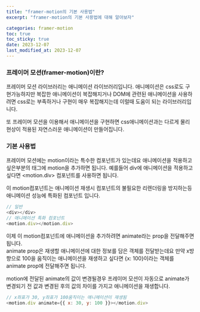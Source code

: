 ```yaml
---
title: "framer-motion의 기본 사용법"
excerpt: "framer-motion의 기본 사용법에 대해 알아보자"

categories: framer-motion
toc: true
toc_sticky: true
date: 2023-12-07
last_modified_at: 2023-12-07
---
```


### 프레이머 모션(framer-motion)이란?

프레이머 모션 라이브러리는 애니메이션 라이브러리입니다. 애니메이션은 css로도 구현가능하지만 복잡한 애니메이션이 복잡해지거나 DOM에 관련된 애니메이션을 사용하려면 css로는 부족하거나 구현이 매우 복잡해지는데 이럴때 도움이 되는 라이브러리입니다.

또 프레이머 모션을 이용해서 애니메이션을 구현하면 css애니메이션과는 다르게 물리현상이 적용된 자연스러운 애니메이션이 만들어집니다.

<!-- TODO: 애니메이션 샘플 가져오기 -->

### 기본 사용법

프레이머 모션에는 motion이라는 특수한 컴포넌트가 있는데요 애니메이션을 적용하고 싶은부분의 태그에 motion을 추가하면 됩니다. 예를들어 div에 애니메이션을 적용하고 싶다면 <motion.div> 컴포넌트를 사용하면 됩니다.

이 motion컴포넌트는 애니메이션 재생시 컴포넌트의 불필요한 리렌더링을 방지하는등 애니메이션 성능에 특화된 컴포넌트 입니다.

```js
// 일반
<div></div>
// 애니메이션 특화 컴포넌트
<motion.div></motion.div>
```

이제 이 motion컴포넌트에 애니메이션을 추가하려면 animate라는 prop을 전달해주면 됩니다.  
animate prop은 재생할 애니메이션에 대한 정보를 담은 객체를 전달받는데요 만약 x방향으로 100을 움직이는 애니메이션을 재생하고 싶다면 {x: 100}이라는 객체를 animate prop에 전달해주면 됩니다.

motion에 전달된 animate의 값이 변경될경우 프레이머 모션이 자동으로 animate가 변경되기 전 값과 변경된 후의 값의 차이를 가지고 애니메이션을 재생합니다.

```js
// x좌표가 30, y좌표가 100움직이는 애니메이션이 재생됨
<motion.div animate={{ x: 30, y: 100 }}></motion.div>
```

<!--  -->
